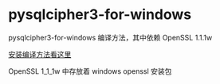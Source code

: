 # pysqlcipher3-for-windows
pysqlcipher3-for-windows 编译方法，其中依赖 OpenSSL 1.1.1w

[安装编译方法看这里](https://www.cnblogs.com/yqbaowo/p/18043628)

OpenSSL 1_1_1w 中存放着 windows openssl 安装包